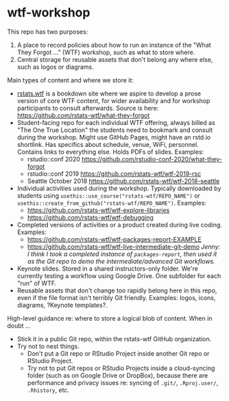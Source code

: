 # wtf-workshop

<!-- badges: start -->
<!-- badges: end -->

This repo has two purposes:

  1. A place to record policies about how to run an instance of the "What They Forgot ..." (WTF) workshop, such as what to store where.
  1. Central storage for reusable assets that don't belong any where else, such as logos or diagrams.
  
Main types of content and where we store it:

  * [rstats.wtf](https://rstats.wtf) is a bookdown site where we aspire to
    develop a prose version of core WTF content, for wider availability and for
    workshop participants to consult afterwards. Source is here:
    <https://github.com/rstats-wtf/what-they-forgot>
  * Student-facing repo for each individual WTF offering, always billed as "The
    One True Location" the students need to bookmark and consult during the
    workshop. Might use GitHub Pages, might have an rstd.io shortlink. Has
    specifics about schedule, venue, WiFi, personnel. Contains links to
    everything else. Holds PDFs of slides. Examples:
    - rstudio::conf 2020 <https://github.com/rstudio-conf-2020/what-they-forgot>
    - rstudio::conf 2019 <https://github.com/rstats-wtf/wtf-2019-rsc>
    - Seattle October 2018 <https://github.com/rstats-wtf/wtf-2018-seattle>
  * Individual activities used during the workshop. Typically downloaded by
    students using `usethis::use_course("rstats-wtf/REPO_NAME")` or
    `usethis::create_from_github("rstats-wtf/REPO_NAME")`. Examples:
    - <https://github.com/rstats-wtf/wtf-explore-libraries>
    - <https://github.com/rstats-wtf/wtf-debugging>
  * Completed versions of activities or a product created during live coding.
    Examples:
    - <https://github.com/rstats-wtf/wtf-packages-report-EXAMPLE>    
    - <https://github.com/rstats-wtf/wtf-live-intermediate-git-demo> *Jenny: I
      think I took a completed instance of `packages-report`, then used it as
      the Git repo to demo the intermediate/advanced Git workflows.*
  * Keynote slides. Stored in a shared instructors-only folder. We're currently
    testing a workflow using Google Drive. One subfolder for each "run" of WTF.
  * Reusable assets that don't change too rapidly belong here in this repo, even
    if the file format isn't terribly Git friendly. Examples: logos, icons,
    diagrams, ?Keynote templates?.
  
High-level guidance re: where to store a logical blob of content. When in doubt ...

  * Stick it in a public Git repo, within the rstats-wtf GitHub organization.
  * Try not to nest things.
    - Don't put a Git repo or RStudio Project inside another Git repo or RStudio
      Project.
    - Try not to put Git repos or RStudio Projects inside a cloud-syncing
      folder (such as on Google Drive or DropBox), because there are
      performance and privacy issues re: syncing of `.git/`, `.Rproj.user/`,
      `.Rhistory`, etc.
